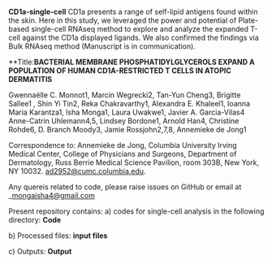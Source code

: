 **CD1a-single-cell**
CD1a presents a range of self-lipid antigens found within the skin. Here in this study, we leveraged the power and potential of Plate-based single-cell RNAseq method to explore and analyze the expanded T-cell against the CD1a displayed ligands. We also confirmed the findings via Bulk RNAseq method (Manuscript is in communication).

**Title:**BACTERIAL MEMBRANE PHOSPHATIDYLGLYCEROLS EXPAND A POPULATION OF HUMAN CD1A-RESTRICTED T CELLS IN ATOPIC DERMATITIS**

Gwennaëlle C. Monnot1, Marcin Wegrecki2, Tan-Yun Cheng3, Brigitte Sallee1 , Shin Yi Tin2, Reka Chakravarthy1,  Alexandra E. Khaleel1, Ioanna Maria Karantza1, Isha Monga1, Laura Uwakwe1, Javier A. Garcia-Vilas4 Anne-Catrin Uhlemann4,5, Lindsey Bordone1, Arnold Han4, Christine Rohde6, D. Branch Moody3, Jamie Rossjohn2,7,8, Annemieke de Jong1

Correspondence to: Annemieke de Jong, Columbia University Irving Medical Center, College of Physicians and Surgeons, Department of Dermatology, Russ Berrie Medical Science Pavilion, room 303B, New York, NY 10032. <ad2952@cumc.columbia.edu>.


Any quereis related to code, please raise issues on GitHub or email at _<mongaisha4@gmail.com>


Present repository contains:
a) codes for single-cell analysis in the following directory: **Code**

b) Processed files: **input files**

c) Outputs: **Output**
